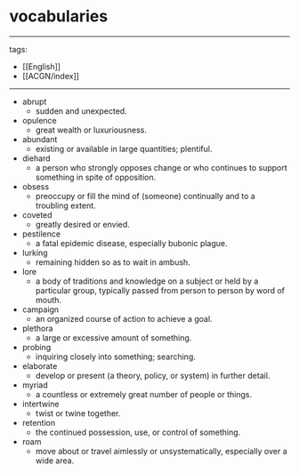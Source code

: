# vocabularies

---
tags:
  - [[English]]
  - [[ACGN/index]]
---

  * abrupt
    * sudden and unexpected.
  * opulence 
    * great wealth or luxuriousness.
  * abundant 
    * existing or available in large quantities; plentiful.
  * diehard 
    * a person who strongly opposes change or who continues to support something in spite of opposition.
  * obsess
    * preoccupy or fill the mind of (someone) continually and to a troubling extent.
  * coveted
    * greatly desired or envied.
  * pestilence
    * a fatal epidemic disease, especially bubonic plague.
  * lurking
    * remaining hidden so as to wait in ambush.
  * lore
    * a body of traditions and knowledge on a subject or held by a particular group, typically passed from person to person by word of mouth.
  * campaign
    * an organized course of action to achieve a goal.
  * plethora 
    * a large or excessive amount of something.
  * probing
    * inquiring closely into something; searching.
  * elaborate
    * develop or present (a theory, policy, or system) in further detail.
  * myriad
    * a countless or extremely great number of people or things.
  * intertwine
    * twist or twine together.
  * retention
    * the continued possession, use, or control of something.
  * roam
    * move about or travel aimlessly or unsystematically, especially over a wide area.
